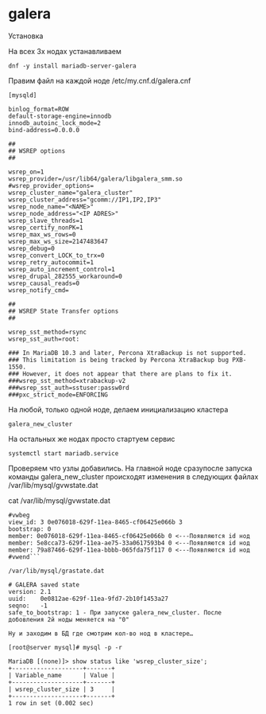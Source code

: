 galera
======

Установка

На всех 3х нодах устанавливаем

    dnf -y install mariadb-server-galera

Правим файл на каждой ноде /etc/my.cnf.d/galera.cnf

```
[mysqld]

binlog_format=ROW
default-storage-engine=innodb
innodb_autoinc_lock_mode=2
bind-address=0.0.0.0

##
## WSREP options
##

wsrep_on=1
wsrep_provider=/usr/lib64/galera/libgalera_smm.so
#wsrep_provider_options=
wsrep_cluster_name="galera_cluster"
wsrep_cluster_address="gcomm://IP1,IP2,IP3"
wsrep_node_name="<NAME>"
wsrep_node_address="<IP ADRES>"
wsrep_slave_threads=1
wsrep_certify_nonPK=1
wsrep_max_ws_rows=0
wsrep_max_ws_size=2147483647
wsrep_debug=0
wsrep_convert_LOCK_to_trx=0
wsrep_retry_autocommit=1
wsrep_auto_increment_control=1
wsrep_drupal_282555_workaround=0
wsrep_causal_reads=0
wsrep_notify_cmd=

##
## WSREP State Transfer options
##

wsrep_sst_method=rsync
wsrep_sst_auth=root:

### In MariaDB 10.3 and later, Percona XtraBackup is not supported.
### This limitation is being tracked by Percona XtraBackup bug PXB-1550.
### However, it does not appear that there are plans to fix it.
###wsrep_sst_method=xtrabackup-v2
###wsrep_sst_auth=sstuser:passw0rd
###pxc_strict_mode=ENFORCING
```

На любой, только одной ноде, делаем инициализацию кластера

    galera_new_cluster

На остальных же нодах просто стартуем сервис 

    systemctl start mariadb.service

Проверяем что узлы добавились. 
На главной ноде сразупосле запуска команды galera_new_cluster происходят изменения в следующих файлах
/var/lib/mysql/gvwstate.dat

cat /var/lib/mysql/gvwstate.dat                                                                                                                                          
```my_uuid: 0e076018-629f-11ea-8465-cf06425e066b
#vwbeg
view_id: 3 0e076018-629f-11ea-8465-cf06425e066b 3
bootstrap: 0
member: 0e076018-629f-11ea-8465-cf06425e066b 0 <---Появляются id нод
member: 5e8cca73-629f-11ea-ae75-33a0617593b4 0 <---Появляются id нод
member: 79a87466-629f-11ea-bbbb-065fda75f117 0 <---Появляются id нод
#vwend```

/var/lib/mysql/grastate.dat

# GALERA saved state
version: 2.1
uuid:    0e0812ae-629f-11ea-9fd7-2b10f1453a27
seqno:   -1
safe_to_bootstrap: 1 - При запуске galera_new_cluster. После добовления 2й ноды меняется на "0"

Ну и заходим в БД где смотрим кол-во нод в кластере…

[root@server mysql]# mysql -p -r

MariaDB [(none)]> show status like 'wsrep_cluster_size';
+--------------------+-------+
| Variable_name      | Value |
+--------------------+-------+
| wsrep_cluster_size | 3     |
+--------------------+-------+
1 row in set (0.002 sec)
